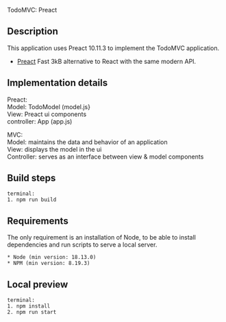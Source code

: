 TodoMVC: Preact

## Description

This application uses Preact 10.11.3 to implement the TodoMVC application.

-   [Preact](https://preactjs.com/) Fast 3kB alternative to React with the same modern API.

## Implementation details

Preact:\
Model: TodoModel (model.js}\
View: Preact ui components\
controller: App (app.js)

MVC:\
Model: maintains the data and behavior of an application\
View: displays the model in the ui\
Controller: serves as an interface between view & model components

## Build steps

```
terminal:
1. npm run build
```

## Requirements

The only requirement is an installation of Node, to be able to install dependencies and run scripts to serve a local server.

```
* Node (min version: 18.13.0)
* NPM (min version: 8.19.3)
```

## Local preview

```
terminal:
1. npm install
2. npm run start
```
